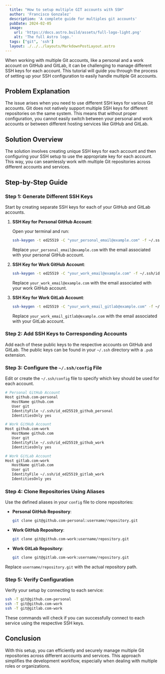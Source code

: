 ```yaml
---
  title: "How to setup multiple GIT accounts with SSH"
  author: 'Francisco Gonzalez'
  description: 'A complete guide for multiples git accounts'
  pubDate: 2024-02-05
  image:
    url: 'https://docs.astro.build/assets/full-logo-light.png'
    alt: 'The full Astro logo.'
  tags: ["git", 'ssh']
  layout: ./../../layouts/MarkdownPostLayout.astro
---
```


<!-- # How to setup multiple GIT accounts with SSH -->

When working with multiple Git accounts, like a personal and a work account on GitHub and GitLab, it can be challenging to manage different SSH keys for each account. This tutorial will guide you through the process of setting up your SSH configuration to easily handle multiple Git accounts.

## Problem Explanation

The issue arises when you need to use different SSH keys for various Git accounts. Git does not natively support multiple SSH keys for different repositories on the same system. This means that without proper configuration, you cannot easily switch between your personal and work accounts or between different hosting services like GitHub and GitLab.

## Solution Overview

The solution involves creating unique SSH keys for each account and then configuring your SSH setup to use the appropriate key for each account. This way, you can seamlessly work with multiple Git repositories across different accounts and services.

## Step-by-Step Guide

### Step 1: Generate Different SSH Keys

Start by creating separate SSH keys for each of your GitHub and GitLab accounts.

1. **SSH Key for Personal GitHub Account**:

   Open your terminal and run:

   ```bash
   ssh-keygen -t ed25519 -C "your_personal_email@example.com" -f ~/.ssh/id_ed25519_github_personal
   ```

   Replace `your_personal_email@example.com` with the email associated with your personal GitHub account.

2. **SSH Key for Work GitHub Account**:

   ```bash
   ssh-keygen -t ed25519 -C "your_work_email@example.com" -f ~/.ssh/id_ed25519_github_work
   ```

   Replace `your_work_email@example.com` with the email associated with your work GitHub account.

3. **SSH Key for Work GitLab Account**:

   ```bash
   ssh-keygen -t ed25519 -C "your_work_email_gitlab@example.com" -f ~/.ssh/id_ed25519_gitlab_work
   ```

   Replace `your_work_email_gitlab@example.com` with the email associated with your GitLab account.

### Step 2: Add SSH Keys to Corresponding Accounts

Add each of these public keys to the respective accounts on GitHub and GitLab. The public keys can be found in your `~/.ssh` directory with a `.pub` extension.

### Step 3: Configure the `~/.ssh/config` File

Edit or create the `~/.ssh/config` file to specify which key should be used for each account.

```bash
# Personal GitHub Account
Host github.com-personal
   HostName github.com
   User git
   IdentityFile ~/.ssh/id_ed25519_github_personal
   IdentitiesOnly yes

# Work GitHub Account
Host github.com-work
   HostName github.com
   User git
   IdentityFile ~/.ssh/id_ed25519_github_work
   IdentitiesOnly yes

# Work GitLab Account
Host gitlab.com-work
   HostName gitlab.com
   User git
   IdentityFile ~/.ssh/id_ed25519_gitlab_work
   IdentitiesOnly yes
```

### Step 4: Clone Repositories Using Aliases

Use the defined aliases in your `config` file to clone repositories:

- **Personal GitHub Repository**:

  ```bash
  git clone git@github.com-personal:username/repository.git
  ```

- **Work GitHub Repository**:

  ```bash
  git clone git@github.com-work:username/repository.git
  ```

- **Work GitLab Repository**:

  ```bash
  git clone git@gitlab.com-work:username/repository.git
  ```

Replace `username/repository.git` with the actual repository path.

### Step 5: Verify Configuration

Verify your setup by connecting to each service:

```bash
ssh -T git@github.com-personal
ssh -T git@github.com-work
ssh -T git@gitlab.com-work
```

These commands will check if you can successfully connect to each service using the respective SSH keys.

## Conclusion

With this setup, you can efficiently and securely manage multiple Git repositories across different accounts and services. This approach simplifies the development workflow, especially when dealing with multiple roles or organizations.
